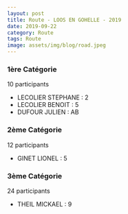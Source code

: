 ```yaml
---
layout: post
title: Route - LOOS EN GOHELLE - 2019
date: 2019-09-22
category: Route
tags: Route
image: assets/img/blog/road.jpeg
---
```


### 1ère Catégorie
10 participants
- LECOLIER STEPHANE : 2
- LECOLIER BENOIT : 5
- DUFOUR JULIEN : AB

### 2ème Catégorie
12 participants
- GINET LIONEL : 5

### 3ème Catégorie
24 participants
- THEIL MICKAEL : 9
